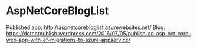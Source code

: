 # AspNetCoreBlogList

Published app: http://aspnetcorebloglist.azurewebsites.net/
Blog: https://dotnetpublish.wordpress.com/2016/07/05/publish-an-asp-net-core-web-app-with-ef-migrations-to-azure-appservice/
